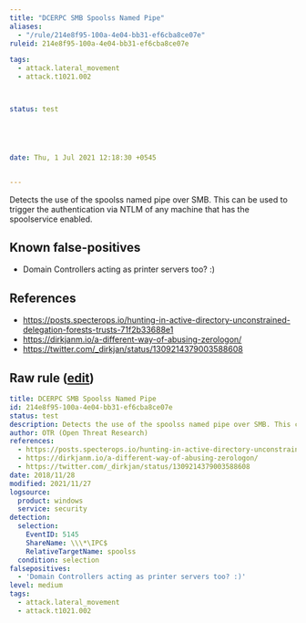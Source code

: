 ```yaml
---
title: "DCERPC SMB Spoolss Named Pipe"
aliases:
  - "/rule/214e8f95-100a-4e04-bb31-ef6cba8ce07e"
ruleid: 214e8f95-100a-4e04-bb31-ef6cba8ce07e

tags:
  - attack.lateral_movement
  - attack.t1021.002



status: test





date: Thu, 1 Jul 2021 12:18:30 +0545


---
```


Detects the use of the spoolss named pipe over SMB. This can be used to trigger the authentication via NTLM of any machine that has the spoolservice enabled.

<!--more-->


## Known false-positives

* Domain Controllers acting as printer servers too? :)



## References

* https://posts.specterops.io/hunting-in-active-directory-unconstrained-delegation-forests-trusts-71f2b33688e1
* https://dirkjanm.io/a-different-way-of-abusing-zerologon/
* https://twitter.com/_dirkjan/status/1309214379003588608


## Raw rule ([edit](https://github.com/SigmaHQ/sigma/edit/master/rules/windows/builtin/security/win_dce_rpc_smb_spoolss_named_pipe.yml))
```yaml
title: DCERPC SMB Spoolss Named Pipe
id: 214e8f95-100a-4e04-bb31-ef6cba8ce07e
status: test
description: Detects the use of the spoolss named pipe over SMB. This can be used to trigger the authentication via NTLM of any machine that has the spoolservice enabled.
author: OTR (Open Threat Research)
references:
  - https://posts.specterops.io/hunting-in-active-directory-unconstrained-delegation-forests-trusts-71f2b33688e1
  - https://dirkjanm.io/a-different-way-of-abusing-zerologon/
  - https://twitter.com/_dirkjan/status/1309214379003588608
date: 2018/11/28
modified: 2021/11/27
logsource:
  product: windows
  service: security
detection:
  selection:
    EventID: 5145
    ShareName: \\\*\IPC$
    RelativeTargetName: spoolss
  condition: selection
falsepositives:
  - 'Domain Controllers acting as printer servers too? :)'
level: medium
tags:
  - attack.lateral_movement
  - attack.t1021.002

```
